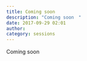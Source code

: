 ```yaml
---
title: Coming soon　
description: "Coming soon　"
date: 2017-09-29 02:01
author:
category: sessions
---
```

Coming soon　